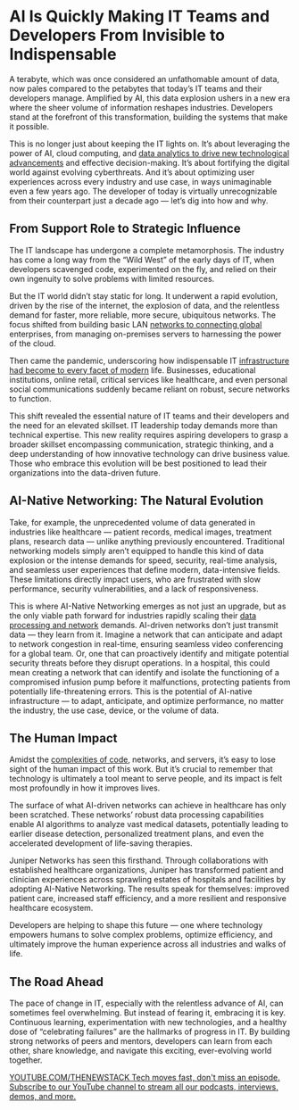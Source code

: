 # AI Is Quickly Making IT Teams and Developers From Invisible to Indispensable
A terabyte, which was once considered an unfathomable amount of data, now pales compared to the petabytes that today’s IT teams and their developers manage. Amplified by AI, this data explosion ushers in a new era where the sheer volume of information reshapes industries. Developers stand at the forefront of this transformation, building the systems that make it possible.

This is no longer just about keeping the IT lights on. It’s about leveraging the power of AI, cloud computing, and [data analytics to drive new technological advancements](https://thenewstack.io/empowering-developers-to-harness-sensor-data-for-advanced-analytics/) and effective decision-making. It’s about fortifying the digital world against evolving cyberthreats. And it’s about optimizing user experiences across every industry and use case, in ways unimaginable even a few years ago. The developer of today is virtually unrecognizable from their counterpart just a decade ago — let’s dig into how and why.

## From Support Role to Strategic Influence
The IT landscape has undergone a complete metamorphosis. The industry has come a long way from the “Wild West” of the early days of IT, when developers scavenged code, experimented on the fly, and relied on their own ingenuity to solve problems with limited resources.

But the IT world didn’t stay static for long. It underwent a rapid evolution, driven by the rise of the internet, the explosion of data, and the relentless demand for faster, more reliable, more secure, ubiquitous networks. The focus shifted from building basic LAN [networks to connecting global](https://thenewstack.io/how-meta-is-reinforcing-its-global-network-for-ai-traffic/) enterprises, from managing on-premises servers to harnessing the power of the cloud.

Then came the pandemic, underscoring how indispensable IT [infrastructure had become to every facet of modern](https://thenewstack.io/revolutionizing-storage-the-role-of-gpus-in-modern-infrastructure/) life. Businesses, educational institutions, online retail, critical services like healthcare, and even personal social communications suddenly became reliant on robust, secure networks to function.

This shift revealed the essential nature of IT teams and their developers and the need for an elevated skillset. IT leadership today demands more than technical expertise. This new reality requires aspiring developers to grasp a broader skillset encompassing communication, strategic thinking, and a deep understanding of how innovative technology can drive business value. Those who embrace this evolution will be best positioned to lead their organizations into the data-driven future.

## AI-Native Networking: The Natural Evolution
Take, for example, the unprecedented volume of data generated in industries like healthcare — patient records, medical images, treatment plans, research data — unlike anything previously encountered. Traditional networking models simply aren’t equipped to handle this kind of data explosion or the intense demands for speed, security, real-time analysis, and seamless user experiences that define modern, data-intensive fields. These limitations directly impact users, who are frustrated with slow performance, security vulnerabilities, and a lack of responsiveness.

This is where AI-Native Networking emerges as not just an upgrade, but as the only viable path forward for industries rapidly scaling their [data processing and network](https://thenewstack.io/thwart-ops-sprawl-with-a-unified-data-plane/) demands. AI-driven networks don’t just transmit data — they learn from it. Imagine a network that can anticipate and adapt to network congestion in real-time, ensuring seamless video conferencing for a global team. Or, one that can proactively identify and mitigate potential security threats before they disrupt operations. In a hospital, this could mean creating a network that can identify and isolate the functioning of a compromised infusion pump before it malfunctions, protecting patients from potentially life-threatening errors. This is the potential of AI-native infrastructure — to adapt, anticipate, and optimize performance, no matter the industry, the use case, device, or the volume of data.

## The Human Impact
Amidst the [complexities of code](https://thenewstack.io/navigating-the-complexity-of-legacy-code-with-generative-ai/), networks, and servers, it’s easy to lose sight of the human impact of this work. But it’s crucial to remember that technology is ultimately a tool meant to serve people, and its impact is felt most profoundly in how it improves lives.

The surface of what AI-driven networks can achieve in healthcare has only been scratched. These networks’ robust data processing capabilities enable AI algorithms to analyze vast medical datasets, potentially leading to earlier disease detection, personalized treatment plans, and even the accelerated development of life-saving therapies.

Juniper Networks has seen this firsthand. Through collaborations with established healthcare organizations, Juniper has transformed patient and clinician experiences across sprawling estates of hospitals and facilities by adopting AI-Native Networking. The results speak for themselves: improved patient care, increased staff efficiency, and a more resilient and responsive healthcare ecosystem.

Developers are helping to shape this future — one where technology empowers humans to solve complex problems, optimize efficiency, and ultimately improve the human experience across all industries and walks of life.

## The Road Ahead
The pace of change in IT, especially with the relentless advance of AI, can sometimes feel overwhelming. But instead of fearing it, embracing it is key. Continuous learning, experimentation with new technologies, and a healthy dose of “celebrating failures” are the hallmarks of progress in IT. By building strong networks of peers and mentors, developers can learn from each other, share knowledge, and navigate this exciting, ever-evolving world together.

[
YOUTUBE.COM/THENEWSTACK
Tech moves fast, don't miss an episode. Subscribe to our YouTube
channel to stream all our podcasts, interviews, demos, and more.
](https://youtube.com/thenewstack?sub_confirmation=1)